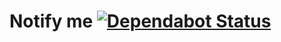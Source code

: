 # Notify me [![Dependabot Status](https://badgen.net/dependabot/katebeavis/notify-me/263718143?icon=dependabot)](https://app.dependabot.com/accounts/katebeavis/repos/263718143)
